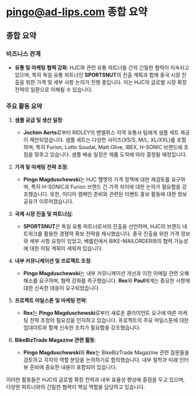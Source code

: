 # pingo@ad-lips.com 종합 요약

## 종합 요약

### 비즈니스 관계
- **유통 및 마케팅 협력 강화**: HJC와 관련 유통 파트너들 간의 긴밀한 협력이 지속되고 있으며, 특히 독일 유통 파트너인 **SPORTSNUT**의 진출 계획과 함께 중국 시장 진출을 위한 가격 및 세부 사항 논의가 진행 중입니다. 이는 HJC의 글로벌 시장 확장 전략의 일환으로 이해될 수 있습니다.

### 주요 활동 요약
1. **샘플 공급 및 생산 일정**:
   - **Jochim Aerts**로부터 RIDLEY의 벤엘뤼스 지역 유통사 팀에게 샘플 세트 제공이 제안되었습니다. 샘플 세트는 다양한 사이즈(XS/S, M/L, XL/XXL)를 포함하며, 특히 Furion, Lotto Soudal, Matt Olive, IBEX, H-SONIC 브랜드에 초점을 맞추고 있습니다. 샘플 배송 일정은 제품 도착에 따라 결정될 예정입니다.
   
2. **가격 및 마케팅 전략 조정**:
   - **Pingo Magduschewski**는 HJC 헬멧의 가격 정책에 대한 재검토를 요구하며, 특히 H-SONIC과 Furion 브랜드 간 가격 차이에 대한 논의가 필요함을 강조했습니다. 또한, 미디어 캠페인 준비와 관련된 이벤트 홍보 활동에 대한 정보 공유가 이루어졌습니다.
   
3. **국제 시장 진출 및 파트너십**:
   - **SPORTSNUT**은 독일 유통 파트너로서의 진출을 선언하며, HJC의 브랜드 네트워크를 활용한 경쟁력 확보 전략을 제시했습니다. 중국 진출을 위한 가격 정보와 세부 사항 요청이 있었고, 베를린에서 BIKE-MAILORDER와의 협력 가능성에 대한 미팅 계획이 세워져 있습니다.
   
4. **내부 커뮤니케이션 및 프로젝트 조정**:
   - **Pingo Magduschewski**는 내부 커뮤니케이션 개선과 이전 이메일 관련 오해 해소를 요구하며, 협력 강화를 촉구했습니다. **Rex**와 **Paul**에게는 중요한 사항에 대한 신속한 대응이 요구되었습니다.
   
5. **프로젝트 마일스톤 및 마케팅 전략**:
   - **Rex**는 **Pingo Magduschewski**로부터 새로운 클라이언트 요구에 따른 마케팅 전략 조정의 필요성을 인지하고 있습니다. 프로젝트의 주요 마일스톤에 대한 업데이트와 함께 신속한 조치가 필요함을 강조했습니다.
   
6. **BikeBizTrade Magazine 관련 활동**:
   - **Pingo Magduschewski**와 **Rex**는 BikeBizTrade Magazine 관련 질문들을 검토하고 각자의 역할 분담을 논의하기로 합의했습니다. 내부 철학과 미래 인터뷰 준비에 중요한 내용이 포함되어 있습니다.

이러한 활동들은 HJC의 글로벌 확장 전략과 내부 효율성 향상에 중점을 두고 있으며, 다양한 파트너와의 긴밀한 협력이 핵심 역할을 담당하고 있습니다.